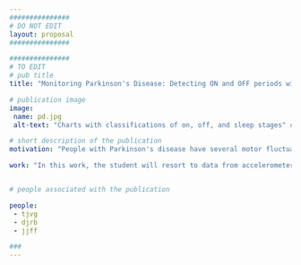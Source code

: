 ```yaml
---
###############
# DO NOT EDIT
layout: proposal
###############

###############
# TO EDIT
# pub title 
title: "Monitoring Parkinson's Disease: Detecting ON and OFF periods with Accelerometers"

# publication image
image: 
 name: pd.jpg
 alt-text: "Charts with classifications of on, off, and sleep stages" # provide a short description for the image #a11y

# short description of the publication
motivation: "People with Parkinson's disease have several motor fluctuations during the day. There are normally associated with response to medication; when medication starts to wear off, symptoms start to be more visible. Detecting these changes is relevant to assess the state of the disease but also to allow clinicians to adapt medication plans."

work: "In this work, the student will resort to data from accelerometer sensors used by people with PD in their daily lives to assess motor fluctuations. The student will have access to datasets of people with PD with accelerometer data and an annotated ground truth. The objective will be to create a model that is able to predict motor fluctuations. The work will be done in collaboration with Campus Neurológico Sénior."


# people associated with the publication

people:
 - tjvg
 - djrb
 - jjff

###
---
```

    